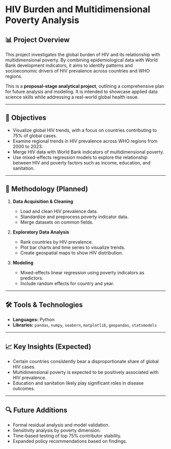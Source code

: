 # HIV Burden and Multidimensional Poverty Analysis

## 📊 Project Overview

This project investigates the global burden of HIV and its relationship with multidimensional poverty. By combining epidemiological data with World Bank development indicators, it aims to identify patterns and socioeconomic drivers of HIV prevalence across countries and WHO regions.

This is a **proposal-stage analytical project**, outlining a comprehensive plan for future analysis and modeling. It is intended to showcase applied data science skills while addressing a real-world global health issue.

---

## 🎯 Objectives

- Visualize global HIV trends, with a focus on countries contributing to 75% of global cases.
- Examine regional trends in HIV prevalence across WHO regions from 2000 to 2023.
- Merge HIV data with World Bank indicators of multidimensional poverty.
- Use mixed-effects regression models to explore the relationship between HIV and poverty factors such as income, education, and sanitation.

---

## 🧪 Methodology (Planned)

1. **Data Acquisition & Cleaning**
   - Load and clean HIV prevalence data.
   - Standardize and preprocess poverty indicator data.
   - Merge datasets on common fields.

2. **Exploratory Data Analysis**
   - Rank countries by HIV prevalence.
   - Plot bar charts and time series to visualize trends.
   - Create geospatial maps to show HIV distribution.

3. **Modeling**
   - Mixed-effects linear regression using poverty indicators as predictors.
   - Include random effects for country and year.

---

## 🛠️ Tools & Technologies

- **Languages:** Python
- **Libraries:** `pandas`, `numpy`, `seaborn`, `matplotlib`, `geopandas`, `statsmodels`

---

## 📈 Key Insights (Expected)

- Certain countries consistently bear a disproportionate share of global HIV cases.
- Multidimensional poverty is expected to be positively associated with HIV prevalence.
- Education and sanitation likely play significant roles in disease outcomes.

---

## 🔍 Future Additions

- Formal residual analysis and model validation.
- Sensitivity analysis by poverty dimension.
- Time-based testing of top 75% contributor stability.
- Expanded policy recommendations based on findings.
